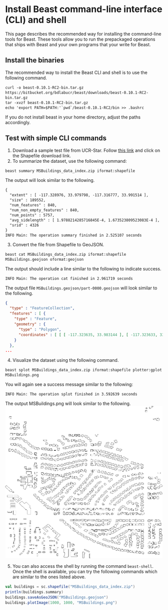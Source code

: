 # Install Beast command-line interface (CLI) and shell
This page describes the recommended way for installing the command-line tools for Beast.
These tools allow you to run the prepackaged operations that ships with Beast
and your own programs that your write for Beast.

## Install the binaries

The recommended way to install the Beast CLI and shell is to use the following command.
```shell
curl -o beast-0.10.1-RC2-bin.tar.gz https://bitbucket.org/bdlabucr/beast/downloads/beast-0.10.1-RC2-bin.tar.gz
tar -xvzf beast-0.10.1-RC2-bin.tar.gz
echo 'export PATH=$PATH:'`pwd`/beast-0.10.1-RC2/bin >> .bashrc
```
If you do not install beast in your home directory, adjust the paths accordingly.

## Test with simple CLI commands

1. Download a sample test file from UCR-Star. Follow [this link](https://doi.org/10.6086/N1C24TGK#mbr=9qh961gutd,9qh96kh7h0) and click on the Shapefile download link.
2. To summarize the dataset, use the following command:
```shell
beast summary MSBuildings_data_index.zip iformat:shapefile
```
The output will look similar to the following.
```text
{
  "extent" : [ -117.328976, 33.979798, -117.316777, 33.991514 ],
  "size" : 189552,
  "num_features" : 840,
  "num_non_empty_features" : 840,
  "num_points" : 5757,
  "avg_sidelength" : [ 1.9788214285716845E-4, 1.673523809523083E-4 ],
  "srid" : 4326
}
INFO Main: The operation summary finished in 2.525107 seconds
```
3. Convert the file from Shapefile to GeoJSON.
```shell
beast cat MSBuildings_data_index.zip iformat:shapefile MSBuildings.geojson oformat:geojson
```
The output should include a line similar to the following to indicate success.
```
INFO Main: The operation cat finished in 2.961719 seconds
```
The output file `MSBuildings.geojson/part-0000.geojson` will look similar to the following.
```json
{
  "type" : "FeatureCollection",
  "features" : [ {
    "type" : "Feature",
    "geometry" : {
      "type" : "Polygon",
      "coordinates" : [ [ [ -117.323635, 33.983144 ], [ -117.323633, 33.983269 ], [ -117.323783, 33.98327 ], [ -117.323785, 33.983146 ], [ -117.323635, 33.983144 ] ] ]
    }
  },
...
```

4. Visualize the dataset using the following command.
```shell
beast splot MSBuildings_data_index.zip iformat:shapefile plotter:gplot MSBuildings.png
```
You will again see a success message similar to the following:
```text
INFO Main: The operation splot finished in 3.592639 seconds
```
The output MSBuildings.png will look similar to the following.
![MSBuildings visualization](images/MSBuildings.png)

5. You can also access the shell by running the command `beast-shell`.
Once the shell is available, you can try the following commands which are similar to the ones
   listed above.
```scala
val buildings = sc.shapefile("MSBuildings_data_index.zip")
println(buildings.summary)
buildings.saveAsGeoJSON("MSBuildings.geojson")
buildings.plotImage(1000, 1000, "MSBuildings.png")
```
